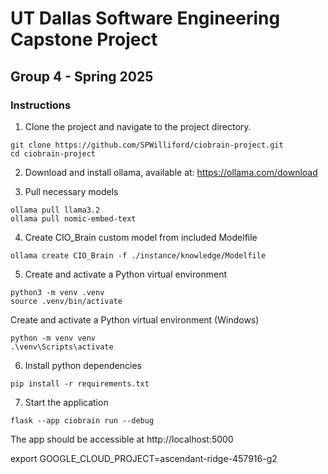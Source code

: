 # UT Dallas Software Engineering Capstone Project
## Group 4 - Spring 2025

### Instructions
1. Clone the project and navigate to the project directory.
```
git clone https://github.com/SPWilliford/ciobrain-project.git
cd ciobrain-project
```
2. Download and install ollama, available at:
https://ollama.com/download

3. Pull necessary models
```
ollama pull llama3.2
ollama pull nomic-embed-text
```

4. Create CIO_Brain custom model from included Modelfile
```
ollama create CIO_Brain -f ./instance/knowledge/Modelfile
```

5. Create and activate a Python virtual environment
```
python3 -m venv .venv
source .venv/bin/activate
```

Create and activate a Python virtual environment (Windows)
```
python -m venv venv
.\venv\Scripts\activate
```

6. Install python dependencies
```
pip install -r requirements.txt
```

7. Start the application
```
flask --app ciobrain run --debug
```

The app should be accessible at http://localhost:5000

export GOOGLE_CLOUD_PROJECT=ascendant-ridge-457916-g2
